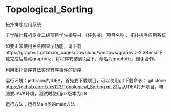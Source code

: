 # Topological_Sorting
拓扑排序应用系统

工学院计算机专业二级项目学生指导书
（任务书）
项目名称： 拓扑排序应用系统

如要正常使用关系图显示功能，请下载https://graphviz.gitlab.io/_pages/Download/windows/graphviz-2.38.msi
下载完成后启动graphViz，将程序安装到D盘下，命名为graphViz。谢谢合作。

利用拓扑排序算法实现有序事件的排序

运行环境：jetbrains的IDEA，首先要下载项目，可以使用git下载命令： git clone https://github.com/xlxs123/Topological_Sorting.git
然后从IDEA打开项目，电脑要JAVA环境，测试时使用jdk版本为1.8

运行方法：运行Main类的main方法
